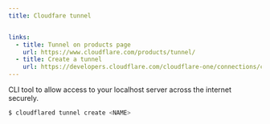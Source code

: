 ```yaml
---
title: Cloudfare tunnel


links:
  - title: Tunnel on products page
    url: https://www.cloudflare.com/products/tunnel/
  - title: Create a tunnel 
    url: https://developers.cloudflare.com/cloudflare-one/connections/connect-apps/create-tunnel
---
```


CLI tool to allow access to your localhost server across the internet securely.

```sh
$ cloudflared tunnel create <NAME>
```
